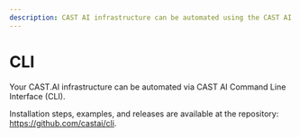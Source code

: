 ```yaml
---
description: CAST AI infrastructure can be automated using the CAST AI Command Line Interface (CLI). Visit this page to learn more.
---
```


# CLI

Your CAST.AI infrastructure can be automated via CAST AI Command Line Interface (CLI).

Installation steps, examples, and releases are available at the repository: <https://github.com/castai/cli>.
